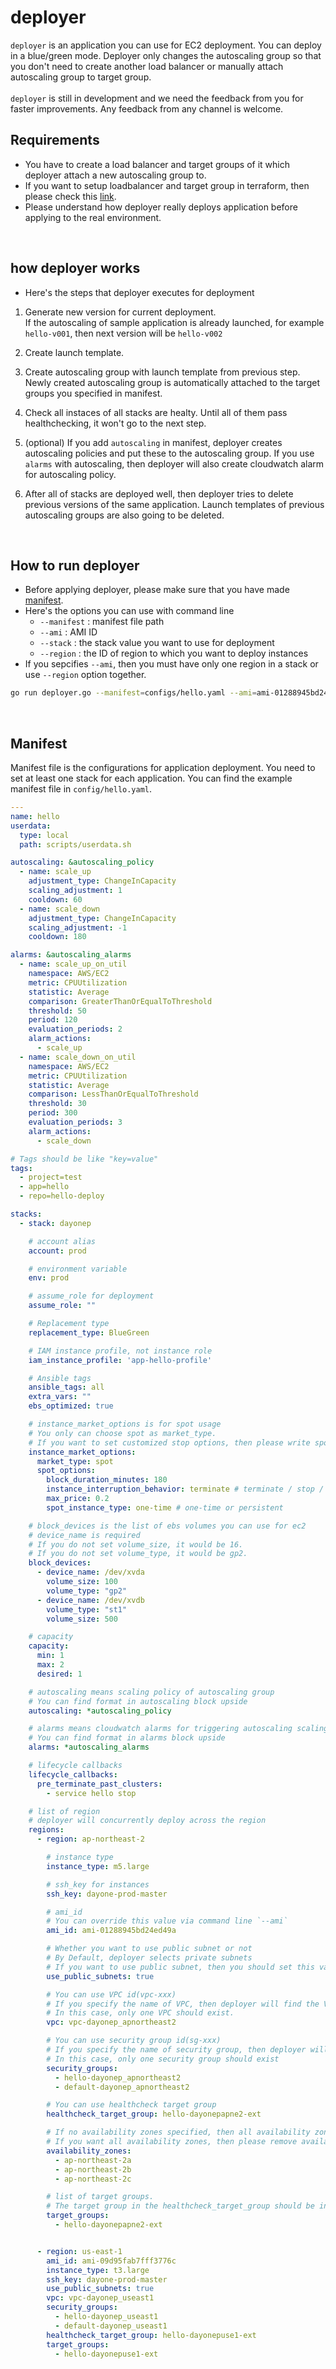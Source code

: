 # deployer
`deployer` is an application you can use for EC2 deployment. You can deploy in a blue/green mode. Deployer only
changes the autoscaling group so that you don't need to create another load balancer or manually attach autoscaling group to target group.
<br><br>
`deployer` is still in development and we need the feedback from you for faster improvements. Any feedback from any channel is welcome.

## Requirements
* You have to create a load balancer and target groups of it which deployer attach a new autoscaling group to. 
* If you want to setup loadbalancer and target group in terraform, then please check this [link](https://devops-art-factory.gitbook.io/devops-workshop/terraform/terraform-resource/computing/elb-+-ec2).
* Please understand how deployer really deploys application before applying to the real environment.
<br>

## how deployer works
* Here's the steps that deployer executes for deployment
1. Generate new version for current deployment.<br>
If the autoscaling of sample application is already launched, for example `hello-v001`, then next version will be `hello-v002`

2. Create launch template. 
3. Create autoscaling group with launch template from previous step. Newly created autoscaling group is automatically attached to the target groups you specified in manifest.
4. Check all instaces of all stacks are healty. Until all of them pass healthchecking, it won't go to the next step.
5. (optional) If you add `autoscaling` in manifest, deployer creates autoscaling policies and put these to the autoscaling group. If you use `alarms` with autoscaling, then deployer will also create cloudwatch alarm for autoscaling policy.
6. After all of stacks are deployed well, then deployer tries to delete previous versions of the same application.
   Launch templates of previous autoscaling groups are also going to be deleted.
   
<br>

## How to run deployer
* Before applying deployer, please make sure that you have made [manifest](#Manifest).
* Here's the options you can use with command line
    * `--manifest` : manifest file path
    * `--ami` : AMI ID
    * `--stack` : the stack value you want to use for deployment
    * `--region` : the ID of region to which you want to deploy instances
* If you sepcifies `--ami`, then you must have only one region in a stack or use `--region` option together.
```bash
go run deployer.go --manifest=configs/hello.yaml --ami=ami-01288945bd24ed49a --stack=<stack name> --region=ap-northeast-2
```
<br>

## Manifest
Manifest file is the configurations for application deployment. You need to set at least one stack for each application. You can find the example manifest file in `config/hello.yaml`.
```yaml
---
name: hello
userdata:
  type: local
  path: scripts/userdata.sh

autoscaling: &autoscaling_policy
  - name: scale_up
    adjustment_type: ChangeInCapacity
    scaling_adjustment: 1
    cooldown: 60
  - name: scale_down
    adjustment_type: ChangeInCapacity
    scaling_adjustment: -1
    cooldown: 180

alarms: &autoscaling_alarms
  - name: scale_up_on_util
    namespace: AWS/EC2
    metric: CPUUtilization
    statistic: Average
    comparison: GreaterThanOrEqualToThreshold
    threshold: 50
    period: 120
    evaluation_periods: 2
    alarm_actions:
      - scale_up
  - name: scale_down_on_util
    namespace: AWS/EC2
    metric: CPUUtilization
    statistic: Average
    comparison: LessThanOrEqualToThreshold
    threshold: 30
    period: 300
    evaluation_periods: 3
    alarm_actions:
      - scale_down

# Tags should be like "key=value"
tags:
  - project=test
  - app=hello
  - repo=hello-deploy

stacks:
  - stack: dayonep

    # account alias
    account: prod

    # environment variable
    env: prod

    # assume_role for deployment
    assume_role: ""

    # Replacement type
    replacement_type: BlueGreen

    # IAM instance profile, not instance role
    iam_instance_profile: 'app-hello-profile'

    # Ansible tags
    ansible_tags: all
    extra_vars: ""
    ebs_optimized: true

    # instance_market_options is for spot usage
    # You only can choose spot as market_type.
    # If you want to set customized stop options, then please write spot_options correctly.
    instance_market_options:
      market_type: spot
      spot_options:
        block_duration_minutes: 180
        instance_interruption_behavior: terminate # terminate / stop / hibernate
        max_price: 0.2
        spot_instance_type: one-time # one-time or persistent

    # block_devices is the list of ebs volumes you can use for ec2
    # device_name is required
    # If you do not set volume_size, it would be 16.
    # If you do not set volume_type, it would be gp2.
    block_devices:
      - device_name: /dev/xvda
        volume_size: 100
        volume_type: "gp2"
      - device_name: /dev/xvdb
        volume_type: "st1"
        volume_size: 500

    # capacity
    capacity:
      min: 1
      max: 2
      desired: 1

    # autoscaling means scaling policy of autoscaling group
    # You can find format in autoscaling block upside
    autoscaling: *autoscaling_policy

    # alarms means cloudwatch alarms for triggering autoscaling scaling policy
    # You can find format in alarms block upside
    alarms: *autoscaling_alarms

    # lifecycle callbacks
    lifecycle_callbacks:
      pre_terminate_past_clusters:
        - service hello stop

    # list of region
    # deployer will concurrently deploy across the region
    regions:
      - region: ap-northeast-2

        # instance type
        instance_type: m5.large

        # ssh_key for instances
        ssh_key: dayone-prod-master

        # ami_id
        # You can override this value via command line `--ami`
        ami_id: ami-01288945bd24ed49a

        # Whether you want to use public subnet or not
        # By Default, deployer selects private subnets
        # If you want to use public subnet, then you should set this value to ture.
        use_public_subnets: true

        # You can use VPC id(vpc-xxx)
        # If you specify the name of VPC, then deployer will find the VPC id with it.
        # In this case, only one VPC should exist.
        vpc: vpc-dayonep_apnortheast2

        # You can use security group id(sg-xxx)
        # If you specify the name of security group, then deployer will find the security group id with it.
        # In this case, only one security group should exist
        security_groups:
          - hello-dayonep_apnortheast2
          - default-dayonep_apnortheast2

        # You can use healthcheck target group
        healthcheck_target_group: hello-dayonepapne2-ext

        # If no availability zones specified, then all availability zones are selected by default.
        # If you want all availability zones, then please remove availability_zones key.
        availability_zones:
          - ap-northeast-2a
          - ap-northeast-2b
          - ap-northeast-2c

        # list of target groups.
        # The target group in the healthcheck_target_group should be included here.
        target_groups:
          - hello-dayonepapne2-ext


      - region: us-east-1
        ami_id: ami-09d95fab7fff3776c
        instance_type: t3.large
        ssh_key: dayone-prod-master
        use_public_subnets: true
        vpc: vpc-dayonep_useast1
        security_groups:
          - hello-dayonep_useast1
          - default-dayonep_useast1
        healthcheck_target_group: hello-dayonepuse1-ext
        target_groups:
          - hello-dayonepuse1-ext
``` 


